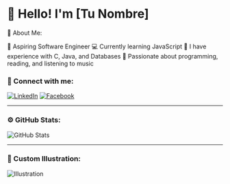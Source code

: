 # 👋 Hello! I'm [Tu Nombre]

🌱 About Me:

🎯 Aspiring Software Engineer
💻 Currently learning JavaScript
🔧 I have experience with C, Java, and Databases
🎨 Passionate about programming, reading, and listening to music

### 📱 Connect with me:
[![LinkedIn](https://img.shields.io/badge/LinkedIn-blue?style=flat-square&logo=linkedin&logoColor=white)](https://www.linkedin.com/in/tu-perfil) 
[![Facebook](https://img.shields.io/badge/Instagram-purple?style=flat-square&logo=instagram&logoColor=white)](https://www.instagram.com/tu-perfil) 

---

### ⚙️ GitHub Stats:
![GitHub Stats](https://github-readme-stats.vercel.app/api?username=tu-usuario&show_icons=true&theme=radical)

---

### 🎨 Custom Illustration:
![Illustration](https://via.placeholder.com/600x200) <!-- Cambia esto con tu ilustración -->
